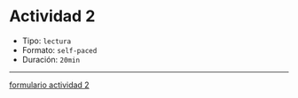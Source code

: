 # Actividad 2

- Tipo: `lectura`
- Formato: `self-paced`
- Duración: `20min`

***

[formulario actividad 2](https://laboratoria.typeform.com/to/xtCoazkH?email=xxxxx&fname=xxxxx&city=xxxxx&flow=xxxxx&type=xxxxx&uid=xxxxx&cohortid=xxxxx&unitid=xxxxx&partid=xxxxx)
